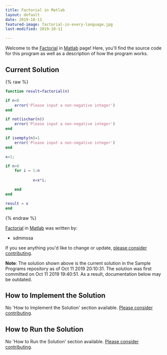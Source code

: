 ```yaml
---
title: Factorial in Matlab
layout: default
date: 2019-10-11
featured-image: factorial-in-every-language.jpg
last-modified: 2019-10-11

---
```


Welcome to the [Factorial](https://rzuckerm.github.io/sample-programs-website-copy/projects/factorial) in [Matlab](https://rzuckerm.github.io/sample-programs-website-copy/languages/matlab) page! Here, you'll find the source code for this program as well as a description of how the program works.

## Current Solution

{% raw %}

```matlab
function result=factorial(n)

if n<0
    error('Please input a non-negative integer')
end

if not(ischar(n))
    error('Please input a non-negative integer')
end

if isempty(n)=1
    error('Please input a non-negative integer')
end

x=1;

if n>0
    for i = 1:n
  
            x=x*i;

    end
end

result = x
end
```

{% endraw %}

[Factorial](https://rzuckerm.github.io/sample-programs-website-copy/projects/factorial) in [Matlab](https://rzuckerm.github.io/sample-programs-website-copy/languages/matlab) was written by:

- sdmmssa

If you see anything you'd like to change or update, [please consider contributing](https://github.com/TheRenegadeCoder/sample-programs).

**Note**: The solution shown above is the current solution in the Sample Programs repository as of Oct 11 2019 20:10:31. The solution was first committed on Oct 11 2019 19:40:51. As a result, documentation below may be outdated.

## How to Implement the Solution

No 'How to Implement the Solution' section available. [Please consider contributing](https://github.com/TheRenegadeCoder/sample-programs-website).

## How to Run the Solution

No 'How to Run the Solution' section available. [Please consider contributing](https://github.com/TheRenegadeCoder/sample-programs-website).